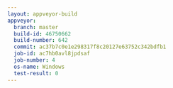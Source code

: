 ```yaml
---
layout: appveyor-build
appveyor:
  branch: master
  build-id: 46750662
  build-number: 642
  commit: ac37b7c0e1e298317f8c20127e63752c342bdfb1
  job-id: ac7hb0avl8jpdsaf
  job-number: 4
  os-name: Windows
  test-result: 0
---
```


